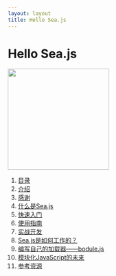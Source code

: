 ```yaml
---
layout: layout
title: Hello Sea.js
---
```


<h1>Hello Sea.js</h1>
<img style="height:236px;" src="http://pic.yupoo.com/island205/Df8YGtwK/medium.jpg" />

1. [目录](./01-contents.html)
2. [介绍](./02-introduction.html)
3. [感谢](./03-acknowledgments.html)
4. [什么是Sea.js](./04-what-is-seajs.html)
5. [快速入门](./05-getting-started.html)
6. [使用指南](./06-usage-guide.html)
7. [实战开发](./07-seajs-in-action.html)
8. [Sea.js是如何工作的？](./08-how-seajs-works.html)
9. [编写自己的加载器——bodule.js](./09-your-own-loader-bodulejs.html)
10. [模块化JavaScript的未来](./10-the-future-of-modular-javascript.html)
11. [参考资源](./11-reference.html)
